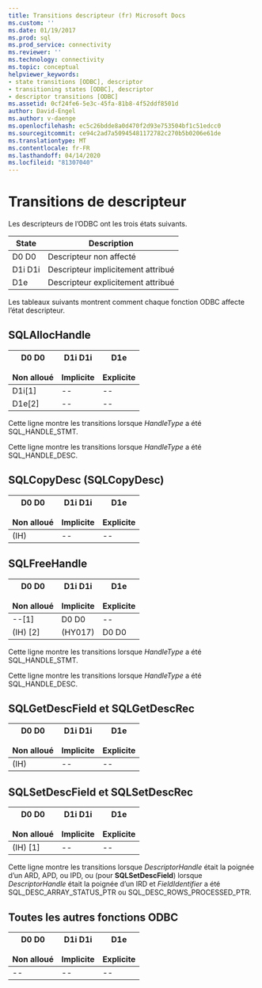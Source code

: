 ```yaml
---
title: Transitions descripteur (fr) Microsoft Docs
ms.custom: ''
ms.date: 01/19/2017
ms.prod: sql
ms.prod_service: connectivity
ms.reviewer: ''
ms.technology: connectivity
ms.topic: conceptual
helpviewer_keywords:
- state transitions [ODBC], descriptor
- transitioning states [ODBC], descriptor
- descriptor transitions [ODBC]
ms.assetid: 0cf24fe6-5e3c-45fa-81b8-4f52ddf8501d
author: David-Engel
ms.author: v-daenge
ms.openlocfilehash: ec5c26bdde8a0d470f2d93e753504bf1c51edcc0
ms.sourcegitcommit: ce94c2ad7a50945481172782c270b5b0206e61de
ms.translationtype: MT
ms.contentlocale: fr-FR
ms.lasthandoff: 04/14/2020
ms.locfileid: "81307040"
---
```

# <a name="descriptor-transitions"></a>Transitions de descripteur
Les descripteurs de l’ODBC ont les trois états suivants.  
  
|State|Description|  
|-----------|-----------------|  
|D0 D0|Descripteur non affecté|  
|D1i D1i|Descripteur implicitement attribué|  
|D1e|Descripteur explicitement attribué|  
  
 Les tableaux suivants montrent comment chaque fonction ODBC affecte l’état descripteur.  
  
## <a name="sqlallochandle"></a>SQLAllocHandle  
  
|D0 D0<br /><br /> Non alloué|D1i D1i<br /><br /> Implicite|D1e<br /><br /> Explicite|  
|------------------------|----------------------|----------------------|  
|D1i[1]|--|--|  
|D1e[2]|--|--|  
  
 Cette ligne montre les transitions lorsque *HandleType* a été SQL_HANDLE_STMT.  
  
 Cette ligne montre les transitions lorsque *HandleType* a été SQL_HANDLE_DESC.  
  
## <a name="sqlcopydesc"></a>SQLCopyDesc (SQLCopyDesc)  
  
|D0 D0<br /><br /> Non alloué|D1i D1i<br /><br /> Implicite|D1e<br /><br /> Explicite|  
|------------------------|----------------------|----------------------|  
|(IH)|--|--|  
  
## <a name="sqlfreehandle"></a>SQLFreeHandle  
  
|D0 D0<br /><br /> Non alloué|D1i D1i<br /><br /> Implicite|D1e<br /><br /> Explicite|  
|------------------------|----------------------|----------------------|  
|--[1]|D0 D0|--|  
|(IH) [2]|(HY017)|D0 D0|  
  
 Cette ligne montre les transitions lorsque *HandleType* a été SQL_HANDLE_STMT.  
  
 Cette ligne montre les transitions lorsque *HandleType* a été SQL_HANDLE_DESC.  
  
## <a name="sqlgetdescfield-and-sqlgetdescrec"></a>SQLGetDescField et SQLGetDescRec  
  
|D0 D0<br /><br /> Non alloué|D1i D1i<br /><br /> Implicite|D1e<br /><br /> Explicite|  
|------------------------|----------------------|----------------------|  
|(IH)|--|--|  
  
## <a name="sqlsetdescfield-and-sqlsetdescrec"></a>SQLSetDescField et SQLSetDescRec  
  
|D0 D0<br /><br /> Non alloué|D1i D1i<br /><br /> Implicite|D1e<br /><br /> Explicite|  
|------------------------|----------------------|----------------------|  
|(IH) [1]|--|--|  
  
 Cette ligne montre les transitions lorsque *DescriptorHandle* était la poignée d’un ARD, APD, ou IPD, ou (pour **SQLSetDescField**) lorsque *DescriptorHandle* était la poignée d’un IRD et *FieldIdentifier* a été SQL_DESC_ARRAY_STATUS_PTR ou SQL_DESC_ROWS_PROCESSED_PTR.  
  
## <a name="all-other-odbc-functions"></a>Toutes les autres fonctions ODBC  
  
|D0 D0<br /><br /> Non alloué|D1i D1i<br /><br /> Implicite|D1e<br /><br /> Explicite|  
|------------------------|----------------------|----------------------|  
|--|--|--|
